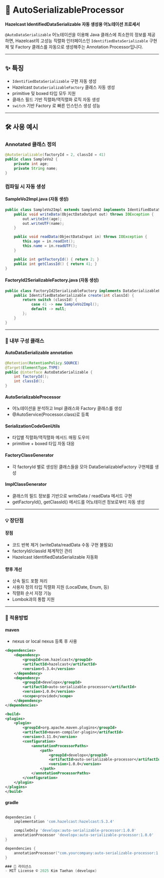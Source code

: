# 🔄 AutoSerializableProcessor

**Hazelcast IdentifiedDataSerializable 자동 생성용 어노테이션 프로세서**

`@AutoDataSerializable` 어노테이션을 이용해 Java 클래스에 최소한의 정보를 제공하면, Hazelcast의 고성능 직렬화 인터페이스인 `IdentifiedDataSerializable` 구현체 및 Factory 클래스를 자동으로 생성해주는 Annotation Processor입니다.

---

## ✨ 특징

- `IdentifiedDataSerializable` 구현 자동 생성
- Hazelcast `DataSerializableFactory` 클래스 자동 생성
- primitive 및 boxed 타입 모두 지원
- 클래스 필드 기반 직렬화/역직렬화 로직 자동 생성
- `switch` 기반 Factory 로 빠른 인스턴스 생성 성능

---

## 🛠 사용 예시

### Annotated 클래스 정의
```java
@AutoSerializable(factoryId = 2, classId = 41)
public class SampleVo2 {
    private int age;
    private String name;
}
```

### 컴파일 시 자동 생성 
#### SampleVo2Impl.java (자동 생성)
```java
public class SampleVo2Impl extends SampleVo2 implements IdentifiedDataSerializable {
    public void writeData(ObjectDataOutput out) throws IOException {
        out.writeInt(age);
        out.writeUTF(name);
    }

    public void readData(ObjectDataInput in) throws IOException {
        this.age = in.readInt();
        this.name = in.readUTF();
    }

    public int getFactoryId() { return 2; }
    public int getClassId() { return 41; }
}
```
#### FactoryId2SerializableFactory.java (자동 생성)
```java
public class FactoryId2SerializableFactory implements DataSerializableFactory {
    public IdentifiedDataSerializable create(int classId) {
        return switch (classId) {
            case 41 -> new SampleVo2Impl();
            default -> null;
        };
    }
}
```

---

### 📄 내부 구성 클래스
#### AutoDataSerializable annotation 
```java
@Retention(RetentionPolicy.SOURCE)
@Target(ElementType.TYPE)
public @interface AutoDataSerializable {
    int factoryId();
    int classId();
}
```

#### AutoSerializableProcessor
- 어노테이션을 분석하고 Impl 클래스와 Factory 클래스를 생성
- @AutoService(Processor.class)로 등록

#### SerializationCodeGenUtils
- 타입별 직렬화/역직렬화 메서드 매핑 도우미
- primitive + boxed 타입 자동 대응

#### FactoryClassGenerator
- 각 factoryId 별로 생성된 클래스들을 모아 DataSerializableFactory 구현체를 생성

#### ImplClassGenerator
- 클래스의 필드 정보를 기반으로 writeData / readData 메서드 구현
- getFactoryId(), getClassId() 메서드를 어노테이션 정보로부터 자동 생성

---

### 💡 장단점 
#### 장점
- 코드 반복 제거 (writeData/readData 수동 구현 불필요)
- factoryId/classId 체계적인 관리
- Hazelcast IdentifiedDataSerializable 자동화

#### 향후 개선
- 상속 필드 포함 처리
- 사용자 정의 타입 직렬화 지원 (LocalDate, Enum, 등)
- 직렬화 순서 지정 기능
- Lombok과의 통합 지원

---


### 📌 적용방법

#### maven
- nexus or local nexus 등록 후 사용 
```xml
<dependencies>
    <dependency>
        <groupId>com.hazelcast</groupId>
        <artifactId>hazelcast</artifactId>
        <version>5.3.4</version>
    </dependency>
    <dependency>
        <groupId>developx</groupId>
        <artifactId>auto-serializable-processor</artifactId>
        <version>1.0.0</version>
        <scope>provided</scope> 
    </dependency>
</dependencies>

<build>
<plugins>
    <plugin>
        <groupId>org.apache.maven.plugins</groupId>
        <artifactId>maven-compiler-plugin</artifactId>
        <version>3.11.0</version>
        <configuration>
            <annotationProcessorPaths>
                <path>
                    <groupId>developx</groupId>
                    <artifactId>auto-serializable-processor</artifactId>
                    <version>1.0.0</version>
                </path>
            </annotationProcessorPaths>
        </configuration>
    </plugin>
</plugins>
</build>


```

#### gradle
```groovy

dependencies {
    implementation 'com.hazelcast:hazelcast:5.3.4'

    compileOnly 'developx:auto-serializable-processor:1.0.0'
    annotationProcessor 'developx:auto-serializable-processor:1.0.0'
}
```

```kotlin
dependencies {
    annotationProcessor("com.yourcompany:auto-serializable-processor:1.0.0")
}

### 📄 라이선스
- MIT License © 2025 Kim Taehan (developx)